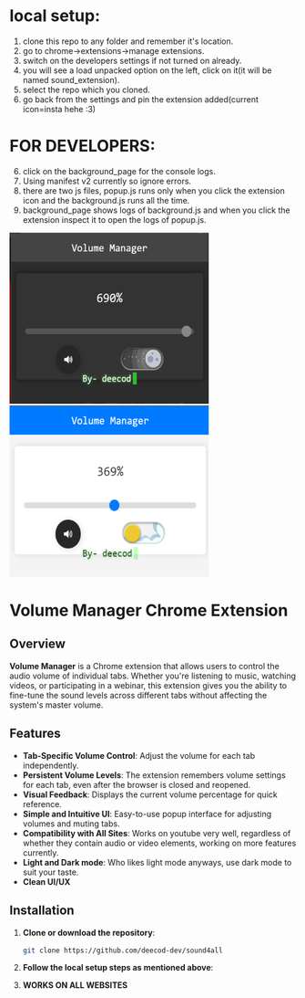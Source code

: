 # local setup:
1. clone this repo to any folder and remember it's location.
2. go to chrome->extensions->manage extensions.
3. switch on the developers settings if not turned on already.
4. you will see a load unpacked option on the left, click on it(it will be named sound_extension).
5. select the repo which you cloned.
6. go back from the settings and pin the extension added(current icon=insta hehe :3)

# FOR DEVELOPERS:
6. click on the background_page for the console logs.
7. Using manifest v2 currently so ignore errors.
8. there are two js files, popup.js runs only when you click the extension icon and the background.js runs all the time.
9. background_page shows logs of background.js and when you click the extension inspect it to open the logs of popup.js.

<img src="dark.png" width=350 height=300>
<img src="light.png" width=350 height=300>
<!-- ctrl shift v for readme preview on vscode -->

# Volume Manager Chrome Extension

## Overview

**Volume Manager** is a Chrome extension that allows users to control the audio volume of individual tabs. Whether you're listening to music, watching videos, or participating in a webinar, this extension gives you the ability to fine-tune the sound levels across different tabs without affecting the system's master volume.

## Features

- **Tab-Specific Volume Control**: Adjust the volume for each tab independently.
- **Persistent Volume Levels**: The extension remembers volume settings for each tab, even after the browser is closed and reopened.
- **Visual Feedback**: Displays the current volume percentage for quick reference.
- **Simple and Intuitive UI**: Easy-to-use popup interface for adjusting volumes and muting tabs.
- **Compatibility with All Sites**: Works on youtube very well, regardless of whether they contain audio or video elements, working on more features currently.
- **Light and Dark mode**: Who likes light mode anyways, use dark mode to suit your taste.
- **Clean UI/UX**


## Installation

1. **Clone or download the repository**:

   ```bash
   git clone https://github.com/deecod-dev/sound4all


2. **Follow the local setup steps as mentioned above**:

3. **WORKS ON ALL WEBSITES**